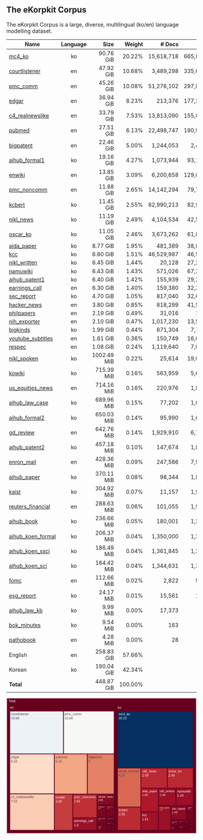 ## The eKorpkit Corpus
 
The eKorpkit Corpus is a large, diverse, multilingual (ko/en) language modelling dataset.
 
|                     Name                      |Language|   Size    |Weight |  # Docs  |  # Sents  |   # Words   |
|-----------------------------------------------|:------:|----------:|------:|---------:|----------:|------------:|
|[mc4_ko](.info/mc4_ko.md)                      |   ko   |  90.76 GiB| 20.22%|15,618,718|665,858,888|8,007,674,274|
|[courtlistener](.info/courtlistener.md)        |   en   |  47.92 GiB| 10.68%| 3,489,298|335,079,871|8,324,277,457|
|[pmc_comm](.info/pmc_comm.md)                  |   en   |  45.26 GiB| 10.08%|51,276,102|297,884,818|7,365,607,900|
|[edgar](.info/edgar.md)                        |   en   |  36.94 GiB|  8.23%|   213,376|177,270,203|6,053,677,897|
|[c4_realnewslike](.info/c4_realnewslike.md)    |   en   |  33.79 GiB|  7.53%|13,813,090|155,883,681|6,040,207,703|
|[pubmed](.info/pubmed.md)                      |   en   |  27.51 GiB|  6.13%|22,498,747|190,907,356|4,281,121,705|
|[bigpatent](.info/bigpatent.md)                |   en   |  22.46 GiB|  5.00%| 1,244,053|  2,488,106|4,613,882,925|
|[aihub_formal1](.info/aihub_formal1.md)        |   ko   |  19.16 GiB|  4.27%| 1,073,944| 93,148,022|1,993,574,713|
|[enwiki](.info/enwiki.md)                      |   en   |  13.85 GiB|  3.09%| 6,200,658|129,066,417|2,400,717,561|
|[pmc_noncomm](.info/pmc_noncomm.md)            |   en   |  11.88 GiB|  2.65%|14,142,294| 79,748,279|1,923,415,913|
|[kcbert](.info/kcbert.md)                      |   ko   |  11.45 GiB|  2.55%|82,990,213| 82,990,213|1,088,177,367|
|[nikl_news](.info/nikl_news.md)                |   ko   |  11.19 GiB|  2.49%| 4,104,534| 42,527,395|1,138,897,337|
|[oscar_ko](.info/oscar_ko.md)                  |   ko   |  11.05 GiB|  2.46%| 3,673,262| 61,833,262|1,122,638,494|
|[aida_paper](.info/aida_paper.md)              |   ko   |   8.77 GiB|  1.95%|   481,389| 38,808,105|1,025,422,060|
|[kcc](.info/kcc.md)                            |   ko   |   6.80 GiB|  1.51%|46,529,987| 46,529,987|  703,222,627|
|[nikl_written](.info/nikl_written.md)          |   ko   |   6.45 GiB|  1.44%|    20,128| 27,231,846|  679,547,033|
|[namuwiki](.info/namuwiki.md)                  |   ko   |   6.43 GiB|  1.43%|   571,026| 67,315,244|  691,537,393|
|[aihub_patent1](.info/aihub_patent1.md)        |   ko   |   6.40 GiB|  1.42%|   155,939| 29,206,198|  673,134,598|
|[earnings_call](.info/earnings_call.md)        |   en   |   6.30 GiB|  1.40%|   159,380| 32,391,491|1,160,525,933|
|[sec_report](.info/sec_report.md)              |   ko   |   4.70 GiB|  1.05%|   817,040| 32,644,657|  495,245,547|
|[hacker_news](.info/hacker_news.md)            |   en   |   3.80 GiB|  0.85%|   818,299| 41,573,998|  662,524,112|
|[philpapers](.info/philpapers.md)              |   en   |   2.19 GiB|  0.49%|    31,016|    139,518|  365,576,851|
|[nih_exporter](.info/nih_exporter.md)          |   en   |   2.10 GiB|  0.47%| 1,017,230| 13,540,126|  326,974,102|
|[bigkinds](.info/bigkinds.md)                  |   ko   |   1.99 GiB|  0.44%|   871,304|  7,759,115|  197,746,184|
|[youtube_subtitles](.info/youtube_subtitles.md)|   en   |   1.61 GiB|  0.36%|   150,749| 16,074,289|  303,286,377|
|[respec](.info/respec.md)                      |   en   |   1.08 GiB|  0.24%| 1,119,640|  7,083,257|  169,590,880|
|[nikl_spoken](.info/nikl_spoken.md)            |   ko   |1002.49 MiB|  0.22%|    25,614| 19,042,013|  116,067,432|
|[kowiki](.info/kowiki.md)                      |   ko   | 715.39 MiB|  0.16%|   563,959|  5,671,388|   70,263,451|
|[us_equities_news](.info/us_equities_news.md)  |   en   | 714.16 MiB|  0.16%|   220,976|  1,834,664|  131,179,752|
|[aihub_law_case](.info/aihub_law_case.md)      |   ko   | 689.96 MiB|  0.15%|    77,202|  1,095,140|   66,686,761|
|[aihub_formal2](.info/aihub_formal2.md)        |   ko   | 650.03 MiB|  0.14%|    95,990|  1,650,141|   64,523,191|
|[gd_review](.info/gd_review.md)                |   en   | 642.76 MiB|  0.14%| 1,929,910|  6,733,680|  112,977,678|
|[aihub_patent2](.info/aihub_patent2.md)        |   ko   | 457.18 MiB|  0.10%|   147,674|  1,879,909|   46,045,036|
|[enron_mail](.info/enron_mail.md)              |   en   | 428.36 MiB|  0.09%|   247,586|  7,908,959|   65,258,456|
|[aihub_paper](.info/aihub_paper.md)            |   ko   | 370.11 MiB|  0.08%|    98,344|  1,802,883|   35,556,261|
|[kaist](.info/kaist.md)                        |   ko   | 304.92 MiB|  0.07%|    11,157|  1,926,901|   30,929,508|
|[reuters_financial](.info/reuters_financial.md)|   en   | 288.63 MiB|  0.06%|   101,055|  1,983,069|   49,495,061|
|[aihub_book](.info/aihub_book.md)              |   ko   | 236.66 MiB|  0.05%|   180,001|  1,201,956|   23,052,720|
|[aihub_koen_formal](.info/aihub_koen_formal.md)|   ko   | 206.37 MiB|  0.04%| 1,350,000|  1,350,000|   20,659,619|
|[aihub_koen_ssci](.info/aihub_koen_ssci.md)    |   ko   | 186.49 MiB|  0.04%| 1,361,845|  1,361,845|   19,104,237|
|[aihub_koen_sci](.info/aihub_koen_sci.md)      |   ko   | 164.42 MiB|  0.04%| 1,344,631|  1,344,631|   17,720,448|
|[fomc](.info/fomc.md)                          |   en   | 112.66 MiB|  0.02%|     2,822|    950,620|   18,640,148|
|[esg_report](.info/esg_report.md)              |   ko   |  24.17 MiB|  0.01%|    15,561|    119,031|    2,488,545|
|[aihub_law_kb](.info/aihub_law_kb.md)          |   ko   |   9.99 MiB|  0.00%|    17,373|     46,140|      934,632|
|[bok_minutes](.info/bok_minutes.md)            |   ko   |   9.54 MiB|  0.00%|       163|     33,027|      918,203|
|[pathobook](.info/pathobook.md)                |   en   |   4.28 MiB|  0.00%|        28|     33,603|      648,221|
|English                                        |   en   | 258.83 GiB| 57.66%|          |           |             |
|Korean                                         |   ko   | 190.04 GiB| 42.34%|          |           |             |
|**Total**                                      |        | 448.87 GiB|100.00%|          |           |             |

 
![ekorpkit corpus](../figs/ekorpkit_corpus.png)
